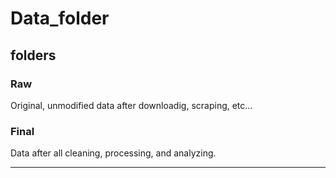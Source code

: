# Data_folder

## folders

### Raw

Original, unmodified data after downloadig, scraping, etc...

### Final

Data after all cleaning, processing, and analyzing.

---
